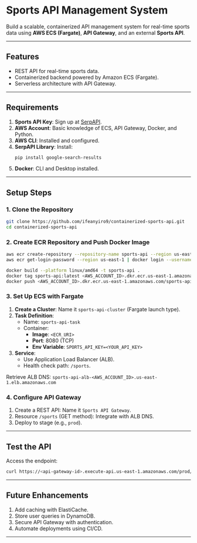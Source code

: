 # Sports API Management System

Build a scalable, containerized API management system for real-time sports data using **AWS ECS (Fargate)**, **API Gateway**, and an external **Sports API**.

---

## Features
- REST API for real-time sports data.
- Containerized backend powered by Amazon ECS (Fargate).
- Serverless architecture with API Gateway.

---

## Requirements
1. **Sports API Key**: Sign up at [SerpAPI](https://serpapi.com).
2. **AWS Account**: Basic knowledge of ECS, API Gateway, Docker, and Python.
3. **AWS CLI**: Installed and configured.
4. **SerpAPI Library**: Install:
   ```bash
   pip install google-search-results
   ```
5. **Docker**: CLI and Desktop installed.

---

## Setup Steps

### 1. Clone the Repository
```bash
git clone https://github.com/ifeanyiro9/containerized-sports-api.git
cd containerized-sports-api
```

### 2. Create ECR Repository and Push Docker Image
```bash
aws ecr create-repository --repository-name sports-api --region us-east-1
aws ecr get-login-password --region us-east-1 | docker login --username AWS --password-stdin <AWS_ACCOUNT_ID>.dkr.ecr.us-east-1.amazonaws.com

docker build --platform linux/amd64 -t sports-api .
docker tag sports-api:latest <AWS_ACCOUNT_ID>.dkr.ecr.us-east-1.amazonaws.com/sports-api:latest
docker push <AWS_ACCOUNT_ID>.dkr.ecr.us-east-1.amazonaws.com/sports-api:latest
```

### 3. Set Up ECS with Fargate
1. **Create a Cluster**: Name it `sports-api-cluster` (Fargate launch type).
2. **Task Definition**:
   - Name: `sports-api-task`
   - Container:
     - **Image**: `<ECR_URI>`
     - **Port**: 8080 (TCP)
     - **Env Variable**: `SPORTS_API_KEY=<YOUR_API_KEY>`
3. **Service**:
   - Use Application Load Balancer (ALB).
   - Health check path: `/sports`.

Retrieve ALB DNS: `sports-api-alb-<AWS_ACCOUNT_ID>.us-east-1.elb.amazonaws.com`

### 4. Configure API Gateway
1. Create a REST API: Name it `Sports API Gateway`.
2. Resource `/sports` (GET method): Integrate with ALB DNS.
3. Deploy to stage (e.g., `prod`).

---

## Test the API
Access the endpoint:
```bash
curl https://<api-gateway-id>.execute-api.us-east-1.amazonaws.com/prod/sports
```

---

## Future Enhancements
1. Add caching with ElastiCache.
2. Store user queries in DynamoDB.
3. Secure API Gateway with authentication.
4. Automate deployments using CI/CD.

---
